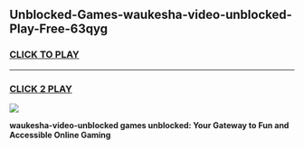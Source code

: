
## Unblocked-Games-waukesha-video-unblocked-Play-Free-63qyg
<h3>
<a href="https://premium76.site?title=waukesha-video-unblocked&ref=21A">CLICK TO PLAY</a></h3>
<hr>

<h3>
<a href="https://premium76.site?title=waukesha-video-unblocked&ref=21A">CLICK 2 PLAY</a>
  
</h3>

<a href="https://premium76.site?title=waukesha-video-unblocked&ref=21A"><img src="https://clearcache.store/games.png"></a>


**waukesha-video-unblocked games unblocked: Your Gateway to Fun and Accessible Online Gaming**
